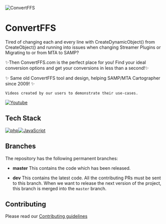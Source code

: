 ![ConvertFFS](https://cloud.piyush.ovh/index.php/s/GQKmKRqt2zDY5AB/preview)

# ConvertFFS

Tired of changing each and every line with CreateDynamicObject() from CreateObject() and running into issues when changing Streamer Plugins or Migrating to or from MTA to SAMP?

✨Then ConvertFFS.com is the perfect place for you! Find your ideal conversion options and get your conversions in less than a second!✨ 

✨ Same old ConvertFFS tool and design, helping SAMP/MTA Cartographer since 2009! ✨
  
`Videos created by our users to demonstrate their use-cases.`

[![Youtube](https://img.shields.io/badge/Youtube-FF4747?style=for-the-badge&logo=youtube&logoColor=white)](https://www.youtube.com/results?search_query=convertffs&sp=QgIIAQ%253D%253D)&nbsp;

## Tech Stack 



[![php](https://img.shields.io/badge/php-7.1+-blue?style=for-the-badge&logo=php&logoColor=white)](https://www.php.com/)[![JavaScript](https://img.shields.io/badge/JavaScript-release-orange?style=for-the-badge&logo=javascript&logoColor=orange)](https://www.javascript.com/)



## Branches

The repository has the following permanent branches:

 * **master** This contains the code which has been released.

 * **dev** This contains the latest code. All the contributing PRs must be sent to this branch. When we want to release the next version of the project, this branch is merged into the `master` branch.

## Contributing
Please read our [Contributing guidelines](https://github.com/diamondzxd/convertffs/blob/main/CONTRIBUTING.md)
